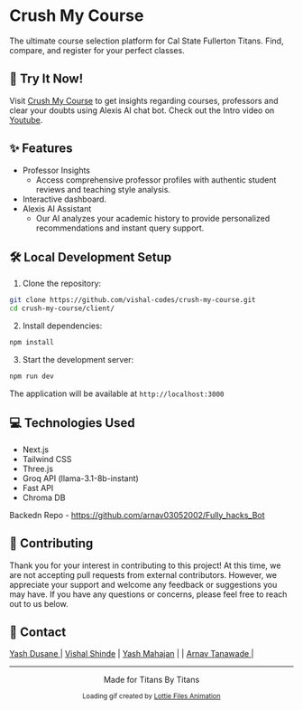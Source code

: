# Crush My Course

The ultimate course selection platform for Cal State Fullerton Titans. Find, compare, and register for your perfect classes.

## 🚀 Try It Now!

Visit [Crush My Course](https://crush-my-course.vercel.app/) to get insights regarding courses, professors and clear your doubts using Alexis AI chat bot.
Check out the Intro video on [Youtube](https://youtu.be/K8aPhdZgYQU).

## ✨ Features

- Professor Insights
  - Access comprehensive professor profiles with authentic student reviews and teaching style analysis.
- Interactive dashboard.
- Alexis AI Assistant
  - Our AI analyzes your academic history to provide personalized recommendations and instant query support.

## 🛠️ Local Development Setup

1. Clone the repository:

```bash
git clone https://github.com/vishal-codes/crush-my-course.git
cd crush-my-course/client/
```

2. Install dependencies:

```bash
npm install
```

3. Start the development server:

```bash
npm run dev
```

The application will be available at `http://localhost:3000`

## 💻 Technologies Used

- Next.js
- Tailwind CSS
- Three.js
- Groq API (llama-3.1-8b-instant)
- Fast API
- Chroma DB

Backedn Repo - https://github.com/arnav03052002/Fully_hacks_Bot

## 🤝 Contributing

Thank you for your interest in contributing to this project! At this time, we are not accepting pull requests from external contributors. However, we appreciate your support and welcome any feedback or suggestions you may have. If you have any questions or concerns, please feel free to reach out to us below.

## 📧 Contact

[Yash Dusane
](https://www.linkedin.com/in/yashrd/) | [Vishal Shinde](https://www.linkedin.com/in/vishal-shinde-/) | [Yash Mahajan](https://www.linkedin.com/in/yashmahajan27/) | | [Arnav Tanawade ](https://www.linkedin.com/in/arnavtanawade03/) |

---

<p align="center">
  Made for Titans By Titans
</p>

<p align="center">
  <small>Loading gif created by  <a href="https://lottiefiles.com/"> Lottie Files Animation</a></small>
</p>
